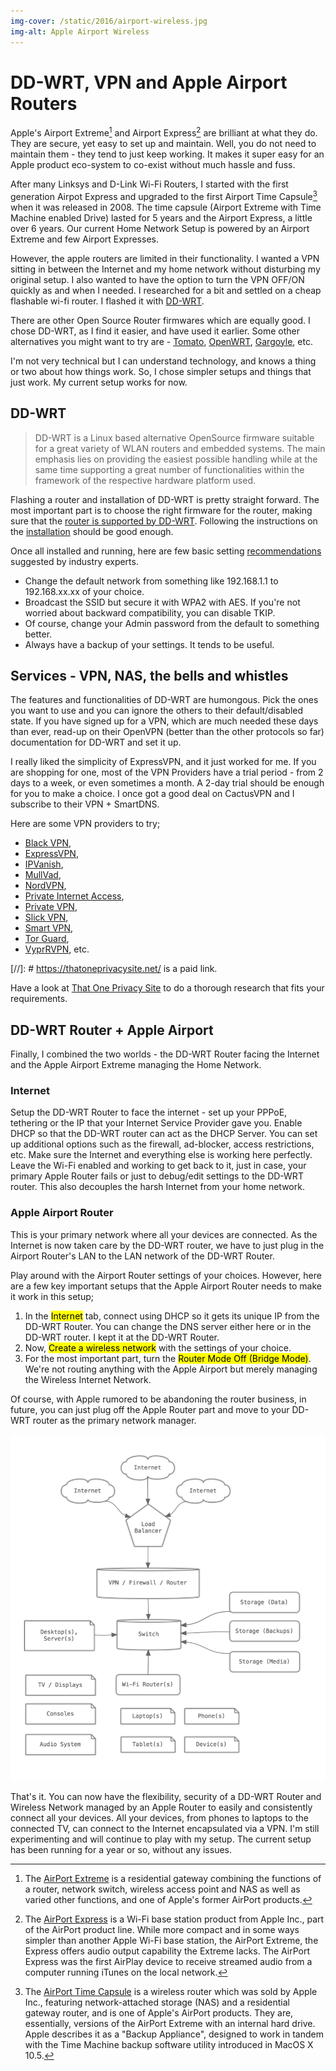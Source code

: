 ```yaml
---
img-cover: /static/2016/airport-wireless.jpg
img-alt: Apple Airport Wireless
---
```


# DD-WRT, VPN and Apple Airport Routers

Apple's Airport Extreme[^AirportExtreme] and Airport Express[^AirportExpress] are brilliant at what they do. They are secure, yet easy to set up and maintain. Well, you do not need to maintain them - they tend to just keep working. It makes it super easy for an Apple product eco-system to co-exist without much hassle and fuss.

After many Linksys and D-Link Wi-Fi Routers, I started with the first generation Airpot Express and upgraded to the first Airport Time Capsule[^AirportTimeCapsule] when it was released in 2008. The time capsule (Airport Extreme with Time Machine enabled Drive) lasted for 5 years and the Airport Express, a little over 6 years. Our current Home Network Setup is powered by an Airport Extreme and few Airport Expresses.

However, the apple routers are limited in their functionality. I wanted a VPN sitting in between the Internet and my home network without disturbing my original setup. I also wanted to have the option to turn the VPN OFF/ON quickly as and when I needed. I researched for a bit and settled on a cheap flashable wi-fi router. I flashed it with [DD-WRT](http://www.dd-wrt.com/).

There are other Open Source Router firmwares which are equally good. I chose DD-WRT, as I find it easier, and have used it earlier. Some other alternatives you might want to try are - [Tomato](http://www.polarcloud.com/tomato), [OpenWRT](https://openwrt.org/), [Gargoyle](http://www.gargoyle-router.com/), etc.

I'm not very technical but I can understand technology, and knows a thing or two about how things work. So, I chose simpler setups and things that just work. My current setup works for now.

## DD-WRT

> DD-WRT is a Linux based alternative OpenSource firmware suitable for a great variety of WLAN routers and embedded systems. The main emphasis lies on providing the easiest possible handling while at the same time supporting a great number of functionalities within the framework of the respective hardware platform used.

Flashing a router and installation of DD-WRT is pretty straight forward. The most important part is to choose the right firmware for the router, making sure that the [router is supported by DD-WRT](http://www.dd-wrt.com/site/support/router-database). Following the instructions on the [installation](http://www.dd-wrt.com/wiki/index.php/Installation) should be good enough.

Once all installed and running, here are few basic setting [recommendations](http://dfarq.homeip.net/recommended-dd-wrt-settings/) suggested by industry experts.

- Change the default network from something like 192.168.1.1 to 192.168.xx.xx of your choice.
- Broadcast the SSID but secure it with WPA2 with AES. If you're not worried about backward compatibility, you can disable TKIP.
- Of course, change your Admin password from the default to something better.
- Always have a backup of your settings. It tends to be useful.

## Services - VPN, NAS, the bells and whistles

The features and functionalities of DD-WRT are humongous. Pick the ones you want to use and you can ignore the others to their default/disabled state. If you have signed up for a VPN, which are much needed these days than ever, read-up on their OpenVPN (better than the other protocols so far) documentation for DD-WRT and set it up.

I really liked the simplicity of ExpressVPN, and it just worked for me. If you are shopping for one, most of the VPN Providers have a trial period - from 2 days to a week, or even sometimes a month. A 2-day trial should be enough for you to make a choice. I once got a good deal on CactusVPN and I subscribe to their VPN + SmartDNS.

Here are some VPN providers to try;

- [Black VPN](https://www.blackvpn.com/),
- [ExpressVPN](https://www.expressvpn.com),
- [IPVanish](https://www.ipvanish.com/),
- [MullVad](https://mullvad.net/),
- [NordVPN](http://nordvpn.com/),
- [Private Internet Access](https://www.privateinternetaccess.com/),
- [Private VPN](https://privatevpn.com/),
- [Slick VPN](https://www.slickvpn.com/),
- [Smart VPN](https://www.smartvpn.com/),
- [Tor Guard](https://torguard.net/),
- [VyprRVPN](https://www.goldenfrog.com/vyprvpn),
etc.

[//]: # https://thatoneprivacysite.net/ is a paid link.

Have a look at [That One Privacy Site](https://thatoneprivacysite.net/) to do a thorough research that fits your requirements.

## DD-WRT Router + Apple Airport

Finally, I combined the two worlds - the DD-WRT Router facing the Internet and the Apple Airport Extreme managing the Home Network.

### Internet

Setup the DD-WRT Router to face the internet - set up your PPPoE, tethering or the IP that your Internet Service Provider gave you. Enable DHCP so that the DD-WRT router can act as the DHCP Server. You can set up additional options such as the firewall, ad-blocker, access restrictions, etc. Make sure the Internet and everything else is working here perfectly. Leave the Wi-Fi enabled and working to get back to it, just in case, your primary Apple Router fails or just to debug/edit settings to the DD-WRT router. This also decouples the harsh Internet from your home network.

### Apple Airport Router

This is your primary network where all your devices are connected. As the Internet is now taken care by the DD-WRT router, we have to just plug in the Airport Router's LAN to the LAN network of the DD-WRT Router.

Play around with the Airport Router settings of your choices. However, here are a few key important setups that the Apple Airport Router needs to make it work in this setup;

1. In the <mark>Internet</mark> tab, connect using DHCP so it gets its unique IP from the DD-WRT Router. You can change the DNS server either here or in the DD-WRT router. I kept it at the DD-WRT Router.
1. Now, <mark>Create a wireless network</mark> with the settings of your choice.
1. For the most important part, turn the <mark>Router Mode Off (Bridge Mode)</mark>. We're not routing anything with the Apple Airport but merely managing the Wireless Internet Network.

Of course, with Apple rumored to be abandoning the router business, in future, you can just plug off the Apple Router part and move to your DD-WRT router as the primary network manager.

![Oinam Home Network in 2016)](/static/2016/oinam-home-network.png)

That's it. You can now have the flexibility, security of a DD-WRT Router and Wireless Network managed by an Apple Router to easily and consistently connect all your devices. All your devices, from phones to laptops to the connected TV, can connect to the Internet encapsulated via a VPN. I'm still experimenting and will continue to play with my setup. The current setup has been running for a year or so, without any issues.

[^AirportExtreme]: The [AirPort Extreme](https://en.wikipedia.org/wiki/AirPort_Extreme) is a residential gateway combining the functions of a router, network switch, wireless access point and NAS as well as varied other functions, and one of Apple's former AirPort products.

[^AirportExpress]: The [AirPort Express](https://en.wikipedia.org/wiki/AirPort_Express) is a Wi-Fi base station product from Apple Inc., part of the AirPort product line. While more compact and in some ways simpler than another Apple Wi-Fi base station, the AirPort Extreme, the Express offers audio output capability the Extreme lacks. The AirPort Express was the first AirPlay device to receive streamed audio from a computer running iTunes on the local network.

[^AirportTimeCapsule]: The [AirPort Time Capsule](https://en.wikipedia.org/wiki/AirPort_Time_Capsule) is a wireless router which was sold by Apple Inc., featuring network-attached storage (NAS) and a residential gateway router, and is one of Apple's AirPort products. They are, essentially, versions of the AirPort Extreme with an internal hard drive. Apple describes it as a "Backup Appliance", designed to work in tandem with the Time Machine backup software utility introduced in MacOS X 10.5.